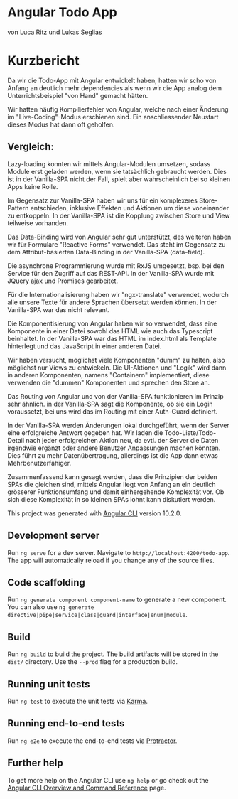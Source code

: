 # Angular Todo App
von Luca Ritz und Lukas Seglias

# Kurzbericht

Da wir die Todo-App mit Angular entwickelt haben, hatten wir scho von Anfang an deutlich mehr dependencies
als wenn wir die App analog dem Unterrichtsbeispiel "von Hand" gemacht hätten.

Wir hatten häufig Kompilierfehler von Angular, welche nach einer Änderung im "Live-Coding"-Modus erschienen sind.
Ein anschliessender Neustart dieses Modus hat dann oft geholfen.

## Vergleich:
Lazy-loading konnten wir mittels Angular-Modulen umsetzen, sodass Module erst geladen werden, 
wenn sie tatsächlich gebraucht werden.
Dies ist in der Vanilla-SPA nicht der Fall, spielt aber wahrscheinlich bei so kleinen Apps keine Rolle.

Im Gegensatz zur Vanilla-SPA haben wir uns für ein komplexeres Store-Pattern entschieden, inklusive
Effekten und Aktionen um diese voneinander zu entkoppeln. 
In der Vanilla-SPA ist die Kopplung zwischen Store und View teilweise vorhanden. 

Das Data-Binding wird von Angular sehr gut unterstützt, des weiteren haben wir für Formulare
"Reactive Forms" verwendet. Das steht im Gegensatz zu dem Attribut-basierten Data-Binding in der Vanilla-SPA (data-field).

Die asynchrone Programmierung wurde mit RxJS umgesetzt, bsp. bei den Service für den Zugriff auf das REST-API.
In der Vanilla-SPA wurde mit JQuery ajax und Promises gearbeitet.

Für die Internationalisierung haben wir "ngx-translate" verwendet, wodurch alle unsere Texte für andere Sprachen übersetzt werden können.
In der Vanilla-SPA war das nicht relevant.

Die Komponentisierung von Angular haben wir so verwendet, dass eine Komponente in einer Datei sowohl das HTML wie auch das Typescript 
beinhaltet. In der Vanilla-SPA war das HTML im index.html als Template hinterlegt und das JavaScript in einer anderen Datei.

Wir haben versucht, möglichst viele Komponenten "dumm" zu halten, also möglichst nur Views zu entwickeln.
Die UI-Aktionen und "Logik" wird dann in anderen Komponenten, namens "Containern" implementiert, diese verwenden die "dummen" Komponenten
und sprechen den Store an. 

Das Routing von Angular und von der Vanilla-SPA funktionieren im Prinzip sehr ähnlich. in der Vanilla-SPA sagt die Komponente, ob sie
ein Login voraussetzt, bei uns wird das im Routing mit einer Auth-Guard definiert. 

In der Vanilla-SPA werden Änderungen lokal durchgeführt, wenn der Server eine erfolgreiche Antwort gegeben hat. 
Wir laden die Todo-Liste/Todo-Detail nach jeder erfolgreichen Aktion neu, da evtl. der Server die Daten irgendwie ergänzt oder andere
Benutzer Anpassungen machen könnten. Dies führt zu mehr Datenübertragung, allerdings ist die App dann etwas Mehrbenutzerfähiger.

Zusammenfassend kann gesagt werden, dass die Prinzipien der beiden SPAs die gleichen sind, mittels Angular liegt von Anfang an ein deutlich
grösserer Funktionsumfang und damit einhergehende Komplexität vor. Ob sich diese Komplexität in so kleinen SPAs lohnt kann diskutiert werden.  

This project was generated with [Angular CLI](https://github.com/angular/angular-cli) version 10.2.0.

## Development server

Run `ng serve` for a dev server. Navigate to `http://localhost:4200/todo-app`. The app will automatically reload if you change any of the source files.

## Code scaffolding

Run `ng generate component component-name` to generate a new component. You can also use `ng generate directive|pipe|service|class|guard|interface|enum|module`.

## Build

Run `ng build` to build the project. The build artifacts will be stored in the `dist/` directory. Use the `--prod` flag for a production build.

## Running unit tests

Run `ng test` to execute the unit tests via [Karma](https://karma-runner.github.io).

## Running end-to-end tests

Run `ng e2e` to execute the end-to-end tests via [Protractor](http://www.protractortest.org/).

## Further help

To get more help on the Angular CLI use `ng help` or go check out the [Angular CLI Overview and Command Reference](https://angular.io/cli) page.
